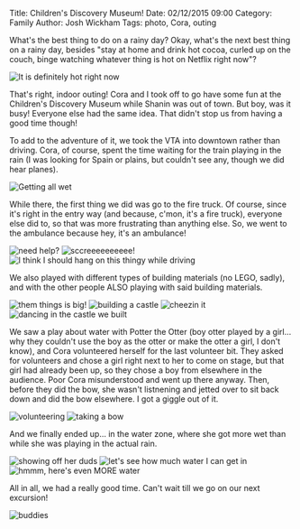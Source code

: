 Title: Children's Discovery Museum!
Date: 02/12/2015 09:00
Category: Family
Author: Josh Wickham
Tags: photo, Cora, outing


What's the best thing to do on a rainy day? Okay, what's the next best thing on a rainy day, besides "stay at home and
drink hot cocoa, curled up on the couch, binge watching whatever thing is hot on Netflix right now"?

![It is definitely hot right now]({filename}/images/house_of_cards_so_hot_right_now.jpg)

That's right, indoor outing! Cora and I took off to go have some fun at the Children's Discovery Museum while Shanin was
out of town. But boy, was it busy! Everyone else had the same idea. That didn't stop us from having a good time though!

To add to the adventure of it, we took the VTA into downtown rather than driving. Cora, of course, spent the time
waiting for the train playing in the rain (I was looking for Spain or plains, but couldn't see any, though we did hear
planes).

![Getting all wet]({filename}/images/img_0500.jpg)

While there, the first thing we did was go to the fire truck. Of course, since it's right in the entry way (and because,
c'mon, it's a fire truck), everyone else did to, so that was more frustrating than anything else. So, we went to the 
ambulance because hey, it's an ambulance!

![need help?]({filename}/images/img_0506.jpg)
![sccreeeeeeeeee!]({filename}/images/img_0509.jpg)
![I think I should hang on this thingy while driving]({filename}/images/img_0510.jpg)

We also played with different types of building materials (no LEGO, sadly), and with the other people ALSO playing with
said building materials.

![them things is big!]({filename}/images/img_0504.jpg)
![building a castle]({filename}/images/img_0512.jpg)
![cheezin it]({filename}/images/img_0514.jpg)
![dancing in the castle we built]({filename}/images/img_0516.jpg)

We saw a play about water with Potter the Otter (boy otter played by a girl... why they couldn't use the boy as the
otter or make the otter a girl, I don't know), and Cora volunteered herself for the last volunteer bit. They asked for
volunteers and chose a girl right next to her to come on stage, but that girl had already been up, so they chose a boy
from elsewhere in the audience. Poor Cora misunderstood and went up there anyway. Then, before they did the bow, she
wasn't listnening and jetted over to sit back down and did the bow elsewhere. I got a giggle out of it.

![volunteering]({filename}/images/img_0522.jpg)
![taking a bow]({filename}/images/img_0526.jpg)

And we finally ended up... in the water zone, where she got more wet than while she was playing in the actual rain.

![showing off her duds]({filename}/images/img_0528.jpg)
![let's see how much water I can get in]({filename}/images/img_0535.jpg)
![hmmm, here's even MORE water]({filename}/images/img_0530.jpg)

All in all, we had a really good time. Can't wait till we go on our next excursion!

![buddies]({filename}/images/img_0519.jpg)